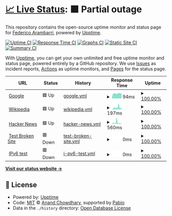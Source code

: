 # [📈 Live Status](https://demo.upptime.js.org): <!--live status--> **🟧 Partial outage**

This repository contains the open-source uptime monitor and status page for [Federico Arambarri](https://demo.upptime.js.org), powered by [Upptime](https://github.com/upptime/upptime).

[![Uptime CI](https://github.com/v-fearam/test-upptime/workflows/Uptime%20CI/badge.svg)](https://github.com/v-fearam/test-upptime/actions?query=workflow%3A%22Uptime+CI%22)
[![Response Time CI](https://github.com/v-fearam/test-upptime/workflows/Response%20Time%20CI/badge.svg)](https://github.com/v-fearam/test-upptime/actions?query=workflow%3A%22Response+Time+CI%22)
[![Graphs CI](https://github.com/v-fearam/test-upptime/workflows/Graphs%20CI/badge.svg)](https://github.com/v-fearam/test-upptime/actions?query=workflow%3A%22Graphs+CI%22)
[![Static Site CI](https://github.com/v-fearam/test-upptime/workflows/Static%20Site%20CI/badge.svg)](https://github.com/v-fearam/test-upptime/actions?query=workflow%3A%22Static+Site+CI%22)
[![Summary CI](https://github.com/v-fearam/test-upptime/workflows/Summary%20CI/badge.svg)](https://github.com/v-fearam/test-upptime/actions?query=workflow%3A%22Summary+CI%22)

With [Upptime](https://upptime.js.org), you can get your own unlimited and free uptime monitor and status page, powered entirely by a GitHub repository. We use [Issues](https://github.com/v-fearam/test-upptime/issues) as incident reports, [Actions](https://github.com/v-fearam/test-upptime/actions) as uptime monitors, and [Pages](https://demo.upptime.js.org) for the status page.

<!--start: status pages-->
<!-- This summary is generated by Upptime (https://github.com/upptime/upptime) -->
<!-- Do not edit this manually, your changes will be overwritten -->
<!-- prettier-ignore -->
| URL | Status | History | Response Time | Uptime |
| --- | ------ | ------- | ------------- | ------ |
| <img alt="" src="https://icons.duckduckgo.com/ip3/www.google.com.ico" height="13"> [Google](https://www.google.com) | 🟩 Up | [google.yml](https://github.com/v-fearam/test-upptime/commits/HEAD/history/google.yml) | <details><summary><img alt="Response time graph" src="./graphs/google/response-time-week.png" height="20"> 94ms</summary><br><a href="https://v-fearam.github.io/test-upptime/history/google"><img alt="Response time 99" src="https://img.shields.io/endpoint?url=https%3A%2F%2Fraw.githubusercontent.com%2Fv-fearam%2Ftest-upptime%2FHEAD%2Fapi%2Fgoogle%2Fresponse-time.json"></a><br><a href="https://v-fearam.github.io/test-upptime/history/google"><img alt="24-hour response time 101" src="https://img.shields.io/endpoint?url=https%3A%2F%2Fraw.githubusercontent.com%2Fv-fearam%2Ftest-upptime%2FHEAD%2Fapi%2Fgoogle%2Fresponse-time-day.json"></a><br><a href="https://v-fearam.github.io/test-upptime/history/google"><img alt="7-day response time 94" src="https://img.shields.io/endpoint?url=https%3A%2F%2Fraw.githubusercontent.com%2Fv-fearam%2Ftest-upptime%2FHEAD%2Fapi%2Fgoogle%2Fresponse-time-week.json"></a><br><a href="https://v-fearam.github.io/test-upptime/history/google"><img alt="30-day response time 99" src="https://img.shields.io/endpoint?url=https%3A%2F%2Fraw.githubusercontent.com%2Fv-fearam%2Ftest-upptime%2FHEAD%2Fapi%2Fgoogle%2Fresponse-time-month.json"></a><br><a href="https://v-fearam.github.io/test-upptime/history/google"><img alt="1-year response time 99" src="https://img.shields.io/endpoint?url=https%3A%2F%2Fraw.githubusercontent.com%2Fv-fearam%2Ftest-upptime%2FHEAD%2Fapi%2Fgoogle%2Fresponse-time-year.json"></a></details> | <details><summary><a href="https://v-fearam.github.io/test-upptime/history/google">100.00%</a></summary><a href="https://v-fearam.github.io/test-upptime/history/google"><img alt="All-time uptime 100.00%" src="https://img.shields.io/endpoint?url=https%3A%2F%2Fraw.githubusercontent.com%2Fv-fearam%2Ftest-upptime%2FHEAD%2Fapi%2Fgoogle%2Fuptime.json"></a><br><a href="https://v-fearam.github.io/test-upptime/history/google"><img alt="24-hour uptime 100.00%" src="https://img.shields.io/endpoint?url=https%3A%2F%2Fraw.githubusercontent.com%2Fv-fearam%2Ftest-upptime%2FHEAD%2Fapi%2Fgoogle%2Fuptime-day.json"></a><br><a href="https://v-fearam.github.io/test-upptime/history/google"><img alt="7-day uptime 100.00%" src="https://img.shields.io/endpoint?url=https%3A%2F%2Fraw.githubusercontent.com%2Fv-fearam%2Ftest-upptime%2FHEAD%2Fapi%2Fgoogle%2Fuptime-week.json"></a><br><a href="https://v-fearam.github.io/test-upptime/history/google"><img alt="30-day uptime 100.00%" src="https://img.shields.io/endpoint?url=https%3A%2F%2Fraw.githubusercontent.com%2Fv-fearam%2Ftest-upptime%2FHEAD%2Fapi%2Fgoogle%2Fuptime-month.json"></a><br><a href="https://v-fearam.github.io/test-upptime/history/google"><img alt="1-year uptime 100.00%" src="https://img.shields.io/endpoint?url=https%3A%2F%2Fraw.githubusercontent.com%2Fv-fearam%2Ftest-upptime%2FHEAD%2Fapi%2Fgoogle%2Fuptime-year.json"></a></details>
| <img alt="" src="https://icons.duckduckgo.com/ip3/en.wikipedia.org.ico" height="13"> [Wikipedia](https://en.wikipedia.org) | 🟩 Up | [wikipedia.yml](https://github.com/v-fearam/test-upptime/commits/HEAD/history/wikipedia.yml) | <details><summary><img alt="Response time graph" src="./graphs/wikipedia/response-time-week.png" height="20"> 197ms</summary><br><a href="https://v-fearam.github.io/test-upptime/history/wikipedia"><img alt="Response time 200" src="https://img.shields.io/endpoint?url=https%3A%2F%2Fraw.githubusercontent.com%2Fv-fearam%2Ftest-upptime%2FHEAD%2Fapi%2Fwikipedia%2Fresponse-time.json"></a><br><a href="https://v-fearam.github.io/test-upptime/history/wikipedia"><img alt="24-hour response time 382" src="https://img.shields.io/endpoint?url=https%3A%2F%2Fraw.githubusercontent.com%2Fv-fearam%2Ftest-upptime%2FHEAD%2Fapi%2Fwikipedia%2Fresponse-time-day.json"></a><br><a href="https://v-fearam.github.io/test-upptime/history/wikipedia"><img alt="7-day response time 197" src="https://img.shields.io/endpoint?url=https%3A%2F%2Fraw.githubusercontent.com%2Fv-fearam%2Ftest-upptime%2FHEAD%2Fapi%2Fwikipedia%2Fresponse-time-week.json"></a><br><a href="https://v-fearam.github.io/test-upptime/history/wikipedia"><img alt="30-day response time 200" src="https://img.shields.io/endpoint?url=https%3A%2F%2Fraw.githubusercontent.com%2Fv-fearam%2Ftest-upptime%2FHEAD%2Fapi%2Fwikipedia%2Fresponse-time-month.json"></a><br><a href="https://v-fearam.github.io/test-upptime/history/wikipedia"><img alt="1-year response time 200" src="https://img.shields.io/endpoint?url=https%3A%2F%2Fraw.githubusercontent.com%2Fv-fearam%2Ftest-upptime%2FHEAD%2Fapi%2Fwikipedia%2Fresponse-time-year.json"></a></details> | <details><summary><a href="https://v-fearam.github.io/test-upptime/history/wikipedia">100.00%</a></summary><a href="https://v-fearam.github.io/test-upptime/history/wikipedia"><img alt="All-time uptime 100.00%" src="https://img.shields.io/endpoint?url=https%3A%2F%2Fraw.githubusercontent.com%2Fv-fearam%2Ftest-upptime%2FHEAD%2Fapi%2Fwikipedia%2Fuptime.json"></a><br><a href="https://v-fearam.github.io/test-upptime/history/wikipedia"><img alt="24-hour uptime 100.00%" src="https://img.shields.io/endpoint?url=https%3A%2F%2Fraw.githubusercontent.com%2Fv-fearam%2Ftest-upptime%2FHEAD%2Fapi%2Fwikipedia%2Fuptime-day.json"></a><br><a href="https://v-fearam.github.io/test-upptime/history/wikipedia"><img alt="7-day uptime 100.00%" src="https://img.shields.io/endpoint?url=https%3A%2F%2Fraw.githubusercontent.com%2Fv-fearam%2Ftest-upptime%2FHEAD%2Fapi%2Fwikipedia%2Fuptime-week.json"></a><br><a href="https://v-fearam.github.io/test-upptime/history/wikipedia"><img alt="30-day uptime 100.00%" src="https://img.shields.io/endpoint?url=https%3A%2F%2Fraw.githubusercontent.com%2Fv-fearam%2Ftest-upptime%2FHEAD%2Fapi%2Fwikipedia%2Fuptime-month.json"></a><br><a href="https://v-fearam.github.io/test-upptime/history/wikipedia"><img alt="1-year uptime 100.00%" src="https://img.shields.io/endpoint?url=https%3A%2F%2Fraw.githubusercontent.com%2Fv-fearam%2Ftest-upptime%2FHEAD%2Fapi%2Fwikipedia%2Fuptime-year.json"></a></details>
| <img alt="" src="https://icons.duckduckgo.com/ip3/news.ycombinator.com.ico" height="13"> [Hacker News](https://news.ycombinator.com) | 🟩 Up | [hacker-news.yml](https://github.com/v-fearam/test-upptime/commits/HEAD/history/hacker-news.yml) | <details><summary><img alt="Response time graph" src="./graphs/hacker-news/response-time-week.png" height="20"> 560ms</summary><br><a href="https://v-fearam.github.io/test-upptime/history/hacker-news"><img alt="Response time 495" src="https://img.shields.io/endpoint?url=https%3A%2F%2Fraw.githubusercontent.com%2Fv-fearam%2Ftest-upptime%2FHEAD%2Fapi%2Fhacker-news%2Fresponse-time.json"></a><br><a href="https://v-fearam.github.io/test-upptime/history/hacker-news"><img alt="24-hour response time 375" src="https://img.shields.io/endpoint?url=https%3A%2F%2Fraw.githubusercontent.com%2Fv-fearam%2Ftest-upptime%2FHEAD%2Fapi%2Fhacker-news%2Fresponse-time-day.json"></a><br><a href="https://v-fearam.github.io/test-upptime/history/hacker-news"><img alt="7-day response time 560" src="https://img.shields.io/endpoint?url=https%3A%2F%2Fraw.githubusercontent.com%2Fv-fearam%2Ftest-upptime%2FHEAD%2Fapi%2Fhacker-news%2Fresponse-time-week.json"></a><br><a href="https://v-fearam.github.io/test-upptime/history/hacker-news"><img alt="30-day response time 495" src="https://img.shields.io/endpoint?url=https%3A%2F%2Fraw.githubusercontent.com%2Fv-fearam%2Ftest-upptime%2FHEAD%2Fapi%2Fhacker-news%2Fresponse-time-month.json"></a><br><a href="https://v-fearam.github.io/test-upptime/history/hacker-news"><img alt="1-year response time 495" src="https://img.shields.io/endpoint?url=https%3A%2F%2Fraw.githubusercontent.com%2Fv-fearam%2Ftest-upptime%2FHEAD%2Fapi%2Fhacker-news%2Fresponse-time-year.json"></a></details> | <details><summary><a href="https://v-fearam.github.io/test-upptime/history/hacker-news">100.00%</a></summary><a href="https://v-fearam.github.io/test-upptime/history/hacker-news"><img alt="All-time uptime 100.00%" src="https://img.shields.io/endpoint?url=https%3A%2F%2Fraw.githubusercontent.com%2Fv-fearam%2Ftest-upptime%2FHEAD%2Fapi%2Fhacker-news%2Fuptime.json"></a><br><a href="https://v-fearam.github.io/test-upptime/history/hacker-news"><img alt="24-hour uptime 100.00%" src="https://img.shields.io/endpoint?url=https%3A%2F%2Fraw.githubusercontent.com%2Fv-fearam%2Ftest-upptime%2FHEAD%2Fapi%2Fhacker-news%2Fuptime-day.json"></a><br><a href="https://v-fearam.github.io/test-upptime/history/hacker-news"><img alt="7-day uptime 100.00%" src="https://img.shields.io/endpoint?url=https%3A%2F%2Fraw.githubusercontent.com%2Fv-fearam%2Ftest-upptime%2FHEAD%2Fapi%2Fhacker-news%2Fuptime-week.json"></a><br><a href="https://v-fearam.github.io/test-upptime/history/hacker-news"><img alt="30-day uptime 100.00%" src="https://img.shields.io/endpoint?url=https%3A%2F%2Fraw.githubusercontent.com%2Fv-fearam%2Ftest-upptime%2FHEAD%2Fapi%2Fhacker-news%2Fuptime-month.json"></a><br><a href="https://v-fearam.github.io/test-upptime/history/hacker-news"><img alt="1-year uptime 100.00%" src="https://img.shields.io/endpoint?url=https%3A%2F%2Fraw.githubusercontent.com%2Fv-fearam%2Ftest-upptime%2FHEAD%2Fapi%2Fhacker-news%2Fuptime-year.json"></a></details>
| <img alt="" src="https://icons.duckduckgo.com/ip3/thissitedoesnotexist.koj.co.ico" height="13"> [Test Broken Site](https://thissitedoesnotexist.koj.co) | 🟥 Down | [test-broken-site.yml](https://github.com/v-fearam/test-upptime/commits/HEAD/history/test-broken-site.yml) | <details><summary><img alt="Response time graph" src="./graphs/test-broken-site/response-time-week.png" height="20"> 0ms</summary><br><a href="https://v-fearam.github.io/test-upptime/history/test-broken-site"><img alt="Response time 0" src="https://img.shields.io/endpoint?url=https%3A%2F%2Fraw.githubusercontent.com%2Fv-fearam%2Ftest-upptime%2FHEAD%2Fapi%2Ftest-broken-site%2Fresponse-time.json"></a><br><a href="https://v-fearam.github.io/test-upptime/history/test-broken-site"><img alt="24-hour response time 0" src="https://img.shields.io/endpoint?url=https%3A%2F%2Fraw.githubusercontent.com%2Fv-fearam%2Ftest-upptime%2FHEAD%2Fapi%2Ftest-broken-site%2Fresponse-time-day.json"></a><br><a href="https://v-fearam.github.io/test-upptime/history/test-broken-site"><img alt="7-day response time 0" src="https://img.shields.io/endpoint?url=https%3A%2F%2Fraw.githubusercontent.com%2Fv-fearam%2Ftest-upptime%2FHEAD%2Fapi%2Ftest-broken-site%2Fresponse-time-week.json"></a><br><a href="https://v-fearam.github.io/test-upptime/history/test-broken-site"><img alt="30-day response time 0" src="https://img.shields.io/endpoint?url=https%3A%2F%2Fraw.githubusercontent.com%2Fv-fearam%2Ftest-upptime%2FHEAD%2Fapi%2Ftest-broken-site%2Fresponse-time-month.json"></a><br><a href="https://v-fearam.github.io/test-upptime/history/test-broken-site"><img alt="1-year response time 0" src="https://img.shields.io/endpoint?url=https%3A%2F%2Fraw.githubusercontent.com%2Fv-fearam%2Ftest-upptime%2FHEAD%2Fapi%2Ftest-broken-site%2Fresponse-time-year.json"></a></details> | <details><summary><a href="https://v-fearam.github.io/test-upptime/history/test-broken-site">100.00%</a></summary><a href="https://v-fearam.github.io/test-upptime/history/test-broken-site"><img alt="All-time uptime 100.00%" src="https://img.shields.io/endpoint?url=https%3A%2F%2Fraw.githubusercontent.com%2Fv-fearam%2Ftest-upptime%2FHEAD%2Fapi%2Ftest-broken-site%2Fuptime.json"></a><br><a href="https://v-fearam.github.io/test-upptime/history/test-broken-site"><img alt="24-hour uptime 100.00%" src="https://img.shields.io/endpoint?url=https%3A%2F%2Fraw.githubusercontent.com%2Fv-fearam%2Ftest-upptime%2FHEAD%2Fapi%2Ftest-broken-site%2Fuptime-day.json"></a><br><a href="https://v-fearam.github.io/test-upptime/history/test-broken-site"><img alt="7-day uptime 100.00%" src="https://img.shields.io/endpoint?url=https%3A%2F%2Fraw.githubusercontent.com%2Fv-fearam%2Ftest-upptime%2FHEAD%2Fapi%2Ftest-broken-site%2Fuptime-week.json"></a><br><a href="https://v-fearam.github.io/test-upptime/history/test-broken-site"><img alt="30-day uptime 100.00%" src="https://img.shields.io/endpoint?url=https%3A%2F%2Fraw.githubusercontent.com%2Fv-fearam%2Ftest-upptime%2FHEAD%2Fapi%2Ftest-broken-site%2Fuptime-month.json"></a><br><a href="https://v-fearam.github.io/test-upptime/history/test-broken-site"><img alt="1-year uptime 100.00%" src="https://img.shields.io/endpoint?url=https%3A%2F%2Fraw.githubusercontent.com%2Fv-fearam%2Ftest-upptime%2FHEAD%2Fapi%2Ftest-broken-site%2Fuptime-year.json"></a></details>
| <img alt="" src="https://icons.duckduckgo.com/ip3/null.ico" height="13"> [IPv6 test](forwardemail.net) | 🟥 Down | [i-pv6-test.yml](https://github.com/v-fearam/test-upptime/commits/HEAD/history/i-pv6-test.yml) | <details><summary><img alt="Response time graph" src="./graphs/i-pv6-test/response-time-week.png" height="20"> 0ms</summary><br><a href="https://v-fearam.github.io/test-upptime/history/i-pv6-test"><img alt="Response time 0" src="https://img.shields.io/endpoint?url=https%3A%2F%2Fraw.githubusercontent.com%2Fv-fearam%2Ftest-upptime%2FHEAD%2Fapi%2Fi-pv6-test%2Fresponse-time.json"></a><br><a href="https://v-fearam.github.io/test-upptime/history/i-pv6-test"><img alt="24-hour response time 0" src="https://img.shields.io/endpoint?url=https%3A%2F%2Fraw.githubusercontent.com%2Fv-fearam%2Ftest-upptime%2FHEAD%2Fapi%2Fi-pv6-test%2Fresponse-time-day.json"></a><br><a href="https://v-fearam.github.io/test-upptime/history/i-pv6-test"><img alt="7-day response time 0" src="https://img.shields.io/endpoint?url=https%3A%2F%2Fraw.githubusercontent.com%2Fv-fearam%2Ftest-upptime%2FHEAD%2Fapi%2Fi-pv6-test%2Fresponse-time-week.json"></a><br><a href="https://v-fearam.github.io/test-upptime/history/i-pv6-test"><img alt="30-day response time 0" src="https://img.shields.io/endpoint?url=https%3A%2F%2Fraw.githubusercontent.com%2Fv-fearam%2Ftest-upptime%2FHEAD%2Fapi%2Fi-pv6-test%2Fresponse-time-month.json"></a><br><a href="https://v-fearam.github.io/test-upptime/history/i-pv6-test"><img alt="1-year response time 0" src="https://img.shields.io/endpoint?url=https%3A%2F%2Fraw.githubusercontent.com%2Fv-fearam%2Ftest-upptime%2FHEAD%2Fapi%2Fi-pv6-test%2Fresponse-time-year.json"></a></details> | <details><summary><a href="https://v-fearam.github.io/test-upptime/history/i-pv6-test">100.00%</a></summary><a href="https://v-fearam.github.io/test-upptime/history/i-pv6-test"><img alt="All-time uptime 100.00%" src="https://img.shields.io/endpoint?url=https%3A%2F%2Fraw.githubusercontent.com%2Fv-fearam%2Ftest-upptime%2FHEAD%2Fapi%2Fi-pv6-test%2Fuptime.json"></a><br><a href="https://v-fearam.github.io/test-upptime/history/i-pv6-test"><img alt="24-hour uptime 100.00%" src="https://img.shields.io/endpoint?url=https%3A%2F%2Fraw.githubusercontent.com%2Fv-fearam%2Ftest-upptime%2FHEAD%2Fapi%2Fi-pv6-test%2Fuptime-day.json"></a><br><a href="https://v-fearam.github.io/test-upptime/history/i-pv6-test"><img alt="7-day uptime 100.00%" src="https://img.shields.io/endpoint?url=https%3A%2F%2Fraw.githubusercontent.com%2Fv-fearam%2Ftest-upptime%2FHEAD%2Fapi%2Fi-pv6-test%2Fuptime-week.json"></a><br><a href="https://v-fearam.github.io/test-upptime/history/i-pv6-test"><img alt="30-day uptime 100.00%" src="https://img.shields.io/endpoint?url=https%3A%2F%2Fraw.githubusercontent.com%2Fv-fearam%2Ftest-upptime%2FHEAD%2Fapi%2Fi-pv6-test%2Fuptime-month.json"></a><br><a href="https://v-fearam.github.io/test-upptime/history/i-pv6-test"><img alt="1-year uptime 100.00%" src="https://img.shields.io/endpoint?url=https%3A%2F%2Fraw.githubusercontent.com%2Fv-fearam%2Ftest-upptime%2FHEAD%2Fapi%2Fi-pv6-test%2Fuptime-year.json"></a></details>

<!--end: status pages-->

[**Visit our status website →**](https://demo.upptime.js.org)

## 📄 License

- Powered by: [Upptime](https://github.com/upptime/upptime)
- Code: [MIT](./LICENSE) © [Anand Chowdhary](https://anandchowdhary.com), supported by [Pabio](https://pabio.com)
- Data in the `./history` directory: [Open Database License](https://opendatacommons.org/licenses/odbl/1-0/)
